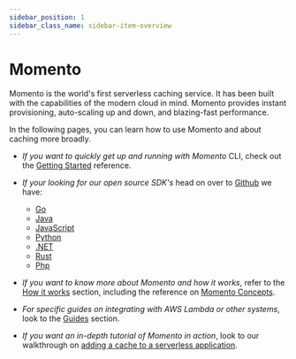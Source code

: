 ```yaml
---
sidebar_position: 1
sidebar_class_name: sidebar-item-overview
---
```


# Momento

Momento is the world's first serverless caching service. It has been built with the capabilities of the modern cloud in mind. Momento provides instant provisioning, auto-scaling up and down, and blazing-fast performance.

In the following pages, you can learn how to use Momento and about caching more broadly.

- _If you want to quickly get up and running with Momento_ CLI, check out the [Getting Started](./getting-started) reference.

- _If your looking for our open source SDK's_ head on over to [Github](https://github.com/momentohq) we have:
  - [Go](https://github.com/momentohq/client-sdk-go)
  - [Java](https://github.com/momentohq/client-sdk-java)
  - [JavaScript](https://github.com/momentohq/client-sdk-javascript)
  - [Python](https://github.com/momentohq/client-sdk-python)
  - [.NET](https://github.com/momentohq/client-sdk-csharp)
  - [Rust](https://github.com/momentohq/client-sdk-rust)
  - [Php](https://github.com/momentohq/client-sdk-php)

- _If you want to know more about Momento and how it works_, refer to the [How it works](./how-it-works) section, including the reference on [Momento Concepts](./how-it-works/momento-concepts).

- _For specific guides on integrating with AWS Lambda or other systems_, look to the [Guides](./guides) section.

- _If you want an in-depth tutorial of Momento in action_, look to our walkthrough on [adding a cache to a serverless application](./serverless-cache-walkthrough).
